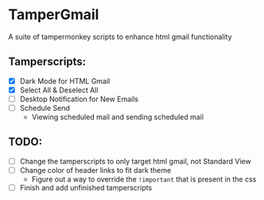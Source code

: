 # TamperGmail
A suite of tampermonkey scripts to enhance html gmail functionality 

## Tamperscripts:
- [X] Dark Mode for HTML Gmail
- [X] Select All & Deselect All
- [ ] Desktop Notification for New Emails
- [ ] Schedule Send
    * Viewing scheduled mail and sending scheduled mail

## TODO:
- [ ] Change the tamperscripts to only target html gmail, not Standard View
- [ ] Change color of header links to fit dark theme
  - Figure out a way to override the ``!important`` that is present in the css
- [ ] Finish and add unfinished tamperscripts
